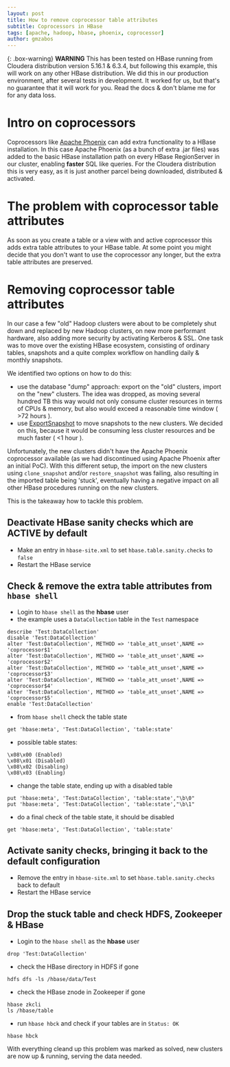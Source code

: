 ```yaml
---
layout: post
title: How to remove coprocessor table attributes
subtitle: Coprocessors in HBase
tags: [apache, hadoop, hbase, phoenix, coprocessor]
author: gmzabos
---
```


{: .box-warning}
**WARNING** This has been tested on HBase running from Cloudera distribution version 5.16.1 & 6.3.4, but following this example, this will work on any other HBase distribution. We did this in our production environment, after several tests in development. It worked for us, but that's no guarantee that it will work for you. Read the docs & don't blame me for for any data loss.

# Intro on coprocessors
Coprocessors like [Apache Phoenix](http://phoenix.apache.org/) can add extra functionality to a HBase installation. In this case Apache Phoenix (as a bunch of extra .jar files) was added to the basic HBase installation path on every HBase RegionServer in our cluster, enabling **faster** SQL like queries. For the Cloudera distribution this is very easy, as it is just another parcel being downloaded, distributed & activated.

# The problem with coprocessor table attributes
As soon as you create a table or a view with and active coprocessor this adds extra table attributes to your HBase table. At some point you might decide that you don't want to use the coprocessor any longer, but the extra table attributes are preserved.

# Removing coprocessor table attributes
In our case a few "old" Hadoop clusters were about to be completely shut down and replaced by new Hadoop clusters, on new more performant hardware, also adding more security by activating Kerberos & SSL. One task was to move over the existing HBase ecosystem, consisting of ordinary tables, snapshots and a quite complex workflow on handling daily & monthly snapshots. 

We identified two options on how to do this: 
- use the database "dump" approach: export on the "old" clusters, import on the "new" clusters. The idea was dropped, as moving several hundred TB this way would not only consume cluster resources in terms of CPUs & memory, but also would exceed a reasonable time window ( >72 hours ).
- use [ExportSnapshot](https://hbase.apache.org/apidocs/org/apache/hadoop/hbase/snapshot/ExportSnapshot.html) to move snapshots to the new clusters. We decided on this, because it would be consuming less cluster resources and be much faster ( <1 hour ).

Unfortunately, the new clusters didn't have the Apache Phoenix coprocessor available (as we had discontinued using Apache Phoenix after an initial PoC). With this different setup, the import on the new clusters using ``clone_snapshot`` and/or ``restore_snapshot`` was failing, also resulting in the imported table being 'stuck', eventually having a negative impact on all other HBase procedures running on the new clusters.

This is the takeaway how to tackle this problem.

## Deactivate HBase sanity checks which are ACTIVE by default
- Make an entry in ``hbase-site.xml`` to set ``hbase.table.sanity.checks`` to ``false``
- Restart the HBase service
 
## Check & remove the extra table attributes from `hbase shell`
- Login to `hbase shell` as the **hbase** user
- the example uses a `DataCollection` table in the `Test` namespace
```text
describe 'Test:DataCollection'
disable 'Test:DataCollection'
alter 'Test:DataCollection', METHOD => 'table_att_unset',NAME => 'coprocessor$1'
alter 'Test:DataCollection', METHOD => 'table_att_unset',NAME => 'coprocessor$2'
alter 'Test:DataCollection', METHOD => 'table_att_unset',NAME => 'coprocessor$3'
alter 'Test:DataCollection', METHOD => 'table_att_unset',NAME => 'coprocessor$4'
alter 'Test:DataCollection', METHOD => 'table_att_unset',NAME => 'coprocessor$5'
enable 'Test:DataCollection'
```
- from ``hbase shell`` check the table state
```text
get 'hbase:meta', 'Test:DataCollection', 'table:state'
```
- possible table states:
```text
\x08\x00 (Enabled)
\x08\x01 (Disabled)
\x08\x02 (Disabling)
\x08\x03 (Enabling)
```
- change the table state, ending up with a disabled table
```text
put 'hbase:meta', 'Test:DataCollection', 'table:state',"\b\0"
put 'hbase:meta', 'Test:DataCollection', 'table:state',"\b\1"
```
- do a final check of the table state, it should be disabled
```text
get 'hbase:meta', 'Test:DataCollection', 'table:state'
```

## Activate sanity checks, bringing it back to the default configuration
- Remove the entry in ``hbase-site.xml`` to set ``hbase.table.sanity.checks`` back to default
- Restart the HBase service
 
## Drop the stuck table and check HDFS, Zookeeper & HBase
- Login to the ``hbase shell`` as the **hbase** user
```text
drop 'Test:DataCollection'
```
- check the HBase directory in HDFS if gone
```text
hdfs dfs -ls /hbase/data/Test
```
- check the HBase znode in Zookeeper if gone
```text
hbase zkcli
ls /hbase/table
```
- run ``hbase hbck`` and check if your tables are in ``Status: OK``
```text
hbase hbck
```

With everything cleand up this problem was marked as solved, new clusters are now up & running, serving the data needed.
